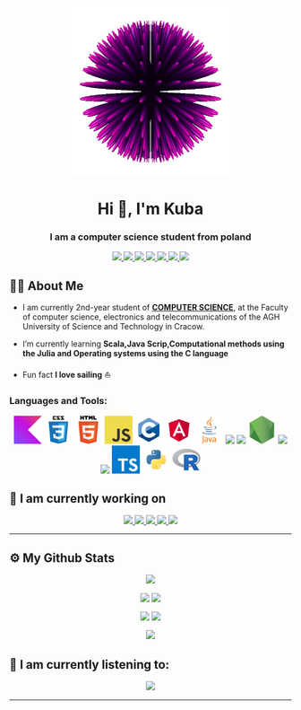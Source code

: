 <div align="center">
<img width="300px" src="/assets/7V7.gif">
 </div>

<h1 align="center">Hi 👻, I'm Kuba</h1>
<h3 align="center">I am a computer science student from poland</h3>

<p align="center">
<a href="https://discordapp.com/users/300706837764767744">
<img src="https://img.shields.io/badge/Discord-5865F2?style=for-the-badge&logo=discord&logoColor=white" />
</a>
<a href="https://open.spotify.com/user/d27sge4sf664fliyis2tbcdle">
<img src="https://img.shields.io/badge/Spotify-1ED760?&style=for-the-badge&logo=spotify&logoColor=white" />
</a>
<a href="https://anilist.co/user/lawos/">
<img src="https://img.shields.io/badge/AniList-02A9FF?&style=for-the-badge&logo=aniList&logoColor=white" />
</a>
<a href="https://www.instagram.com/lawos98/">
<img src="https://img.shields.io/badge/Instagram-E4405F?&style=for-the-badge&logo=Instagram&logoColor=white" />
</a>
<a href="https://www.facebook.com/jakuba.spolnik">
<img src="https://img.shields.io/badge/Facebook-1877F2?&style=for-the-badge&logo=Facebook&logoColor=white" />
</a>
<a href="jakub.jan.spolnik@gmail.com">
<img src="https://img.shields.io/badge/Gmail-EA4335?&style=for-the-badge&logo=Gmail&logoColor=white" />
</a>
<a href="https://steamcommunity.com/profiles/76561198196656354">
<img src="https://img.shields.io/badge/Steam-313131?&style=for-the-badge&logo=Steam&logoColor=whitee" />
</a>
</p>

##  🙋‍♂️ About Me

- I am currently 2nd-year student of **[COMPUTER SCIENCE](https://iet.agh.edu.pl/kierunek-informatyka/)**, at the Faculty of computer science, electronics and telecommunications of the AGH University of Science and Technology in Cracow.

- I’m currently learning **Scala,Java Scrip,Computational methods using the Julia and Operating systems using the C language**

- Fun fact **I love sailing** ⛵

<h3 align="left">Languages and Tools:</h3>
<p align="center">
<img height="50" src="https://raw.githubusercontent.com/github/explore/4479d2a2c854198cb00160f8593519c14dc3b905/topics/kotlin/kotlin.png" />
<img height="50" src="https://raw.githubusercontent.com/github/explore/80688e429a7d4ef2fca1e82350fe8e3517d3494d/topics/css/css.png" />
<img height="50" src="https://raw.githubusercontent.com/github/explore/80688e429a7d4ef2fca1e82350fe8e3517d3494d/topics/html/html.png" />
<img height="50" src="https://raw.githubusercontent.com/github/explore/80688e429a7d4ef2fca1e82350fe8e3517d3494d/topics/javascript/javascript.png" />
<img height="50" src="https://raw.githubusercontent.com/github/explore/f3e22f0dca2be955676bc70d6214b95b13354ee8/topics/c/c.png" />
<img height="50" src="https://raw.githubusercontent.com/github/explore/80688e429a7d4ef2fca1e82350fe8e3517d3494d/topics/angular/angular.png" />
<img height="50" src="https://raw.githubusercontent.com/github/explore/5b3600551e122a3277c2c5368af2ad5725ffa9a1/topics/java/java.png" />
<img height="50" src="https://logonoid.com/images/mongodb-logo.png" />
<img height="50" src="https://pngimg.com/uploads/mysql/mysql_PNG6.png" />
<img height="50" src="https://raw.githubusercontent.com/github/explore/80688e429a7d4ef2fca1e82350fe8e3517d3494d/topics/nodejs/nodejs.png" />
<img height="50" src="https://www.scala-lang.org/resources/img/frontpage/scala-spiral.png" />
<img height="50" src="https://docs.julialang.org/en/v1/assets/logo-dark.svg" />
<img height="50" src="https://raw.githubusercontent.com/github/explore/80688e429a7d4ef2fca1e82350fe8e3517d3494d/topics/typescript/typescript.png" />
<img height="50" src="https://raw.githubusercontent.com/github/explore/80688e429a7d4ef2fca1e82350fe8e3517d3494d/topics/python/python.png" />
<img height="50" src="https://raw.githubusercontent.com/github/explore/80688e429a7d4ef2fca1e82350fe8e3517d3494d/topics/r/r.png" />

</p>

## 💎 I am currently working on 
<div align="center">
<a href="https://github.com/lawos98/Mownit"/>
<img src="https://github-readme-stats.vercel.app/api/pin/?username=lawos98&repo=Mownit&theme=monokai&hide_border=true&bg_color=2c292d" width="400"/>
</a>

<a href="https://github.com/lawos98/SysOpy"/>
<img src="https://github-readme-stats.vercel.app/api/pin/?username=lawos98&repo=SysOpy&theme=monokai&hide_border=true&bg_color=2c292d" width="400"/>
</a>

<a href="https://github.com/lawos98/JavaScript"/>
<img src="https://github-readme-stats.vercel.app/api/pin/?username=lawos98&repo=JavaScript&theme=monokai&hide_border=true&bg_color=2c292d" width="400"/>
</a>

<a href="https://github.com/lawos98/Scala">
<img src="https://github-readme-stats.vercel.app/api/pin/?username=lawos98&repo=Scala&theme=monokai&hide_border=true&bg_color=2c292d" width="400"/>
</a>

<a href="https://github.com/MatiPl01/DB2-Restaurant" />
<img src="https://github-readme-stats.vercel.app/api/pin/?username=MatiPl01&repo=DB2-Restaurant&theme=monokai&hide_border=true&bg_color=2c292d" width="400"/>
</a>
</div>

---

## ⚙️ My Github Stats

<p align="center">
<img src="http://github-profile-summary-cards.vercel.app/api/cards/profile-details?username=lawos98&theme=monokai"/>
</p>
<p align="center">
<img src="http://github-profile-summary-cards.vercel.app/api/cards/repos-per-language?username=lawos98&theme=monokai"/>
<img src="http://github-profile-summary-cards.vercel.app/api/cards/most-commit-language?username=lawos98&theme=monokai"/>
</p>
<p align="center">
<img src="http://github-profile-summary-cards.vercel.app/api/cards/stats?username=lawos98&theme=monokai"/>
<img src="http://github-profile-summary-cards.vercel.app/api/cards/productive-time?username=lawos98&theme=monokai&utcOffset=+1"/>
</p>
<p align="center">
<img src="https://github-readme-streak-stats.herokuapp.com?user=lawos98&theme=monokai&hide_border=true&date_format=M%20j%5B%2C%20Y%5D&background=2c292d"/>
</p>

## 🎵 I am currently listening to:
<div align="center"><img src="https://novatorem-lawos98.vercel.app/api/spotify"></div>

---

